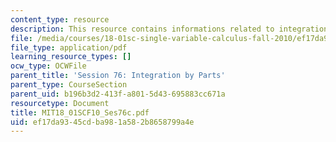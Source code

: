 ```yaml
---
content_type: resource
description: This resource contains informations related to integration by parts.
file: /media/courses/18-01sc-single-variable-calculus-fall-2010/ef17da9345cdba981a582b8658799a4e_MIT18_01SCF10_Ses76c.pdf
file_type: application/pdf
learning_resource_types: []
ocw_type: OCWFile
parent_title: 'Session 76: Integration by Parts'
parent_type: CourseSection
parent_uid: b196b3d2-413f-a801-5d43-695883cc671a
resourcetype: Document
title: MIT18_01SCF10_Ses76c.pdf
uid: ef17da93-45cd-ba98-1a58-2b8658799a4e
---
```

